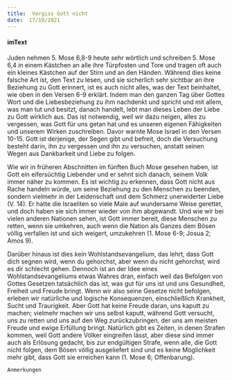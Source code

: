 ```yaml
---
title:  Vergiss Gott nicht
date:  17/10/2021
---
```


#### imText

Juden nehmen 5. Mose 6,8-9 heute sehr wörtlich und schreiben 5. Mose 6,4 in einem Kästchen an alle ihre Türpfosten und Tore und tragen oft auch ein kleines Kästchen auf der Stirn und an den Händen. Während dies keine falsche Art ist, den Text zu lesen, und sie sicherlich sehr sichtbar an ihre Beziehung zu Gott erinnert, ist es auch nicht alles, was der Text beinhaltet, wie oben in den Versen 6-9 erklärt. Indem man den ganzen Tag über Gottes Wort und die Liebesbeziehung zu ihm nachdenkt und spricht und mit allem, was man tut und besitzt, danach handelt, lebt man dieses Leben der Liebe zu Gott wirklich aus. Das ist notwendig, weil wir dazu neigen, alles zu vergessen, was Gott für uns getan hat und es unseren eigenen Fähigkeiten und unserem Wirken zuschreiben. Davor warnte Mose Israel in den Versen 10-15. Gott ist derjenige, der Segen gibt und befreit, doch die Versuchung besteht darin, ihn zu vergessen und ihn zu versuchen, anstatt seinen Wegen aus Dankbarkeit und Liebe zu folgen.

Wie wir in früheren Abschnitten im fünften Buch Mose gesehen haben, ist Gott ein eifersüchtig Liebender und er sehnt sich danach, seinem Volk immer näher zu kommen. Es ist wichtig zu erkennen, dass Gott nicht aus Rache handeln würde, um seine Beziehung zu den Menschen zu beenden, sondern vielmehr in der Leidenschaft und dem Schmerz unerwiderter Liebe (V. 14).  Er hatte die Israeliten so viele Male auf wundersame Weise gerettet, und doch haben sie sich immer wieder von ihm abgewandt. Und wie wir bei vielen anderen Nationen sehen, ist Gott immer bereit, diese Menschen zu retten, wenn sie umkehren, auch wenn die Nation als Ganzes dem Bösen völlig verfallen ist und sich weigert, umzukehren (1. Mose 6-9; Josua 2; Amos 9).

Darüber hinaus ist dies kein Wohlstandsevangelium, das lehrt, dass Gott dich segnen wird, wenn du gehorchst, aber wenn du nicht gehorchst, wird es dir schlecht gehen. Dennoch ist an der Idee eines Wohlstandsevangeliums etwas Wahres dran, einfach weil das Befolgen von Gottes Gesetzen tatsächlich das ist, was gut für uns ist und uns Gesundheit, Freiheit und Freude bringt. Wenn wir also seine Gesetze nicht befolgen, erleben wir natürliche und logische Konsequenzen, einschließlich Krankheit, Sucht und Traurigkeit. Aber Gott hat keine Freude daran, uns kaputt zu machen; vielmehr machen wir uns selbst kaputt, während Gott versucht, uns zu retten und uns auf den Weg zurückzubringen, der uns am meisten Freude und ewige Erfüllung bringt. Natürlich gibt es Zeiten, in denen Strafen kommen, weil Gott andere Völker eingreifen lässt, aber diese sind immer auch als Erlösung gedacht, bis zur endgültigen Strafe, wenn alle, die Gott nicht folgen, dem Bösen völlig ausgeliefert sind und es keine Möglichkeit mehr gibt, dass Gott sie erreichen kann (1. Mose 6; Offenbarung).


`Anmerkungen`

